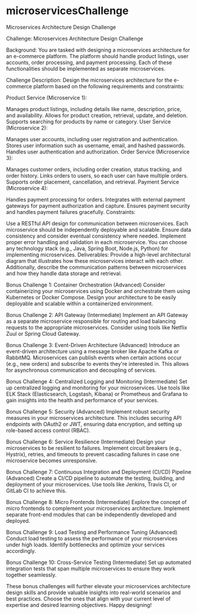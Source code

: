 # microservicesChallenge
Microservices Architecture Design Challenge

Challenge: Microservices Architecture Design Challenge

Background:
You are tasked with designing a microservices architecture for an e-commerce platform. The platform should handle product listings, user accounts, order processing, and payment processing. Each of these functionalities should be implemented as separate microservices.

Challenge Description:
Design the microservices architecture for the e-commerce platform based on the following requirements and constraints:

Product Service (Microservice 1):

Manages product listings, including details like name, description, price, and availability.
Allows for product creation, retrieval, update, and deletion.
Supports searching for products by name or category.
User Service (Microservice 2):

Manages user accounts, including user registration and authentication.
Stores user information such as username, email, and hashed passwords.
Handles user authentication and authorization.
Order Service (Microservice 3):

Manages customer orders, including order creation, status tracking, and order history.
Links orders to users, so each user can have multiple orders.
Supports order placement, cancellation, and retrieval.
Payment Service (Microservice 4):

Handles payment processing for orders.
Integrates with external payment gateways for payment authorization and capture.
Ensures payment security and handles payment failures gracefully.
Constraints:

Use a RESTful API design for communication between microservices.
Each microservice should be independently deployable and scalable.
Ensure data consistency and consider eventual consistency where needed.
Implement proper error handling and validation in each microservice.
You can choose any technology stack (e.g., Java, Spring Boot, Node.js, Python) for implementing microservices.
Deliverables:
Provide a high-level architectural diagram that illustrates how these microservices interact with each other. Additionally, describe the communication patterns between microservices and how they handle data storage and retrieval.

Bonus Challenge 1: Container Orchestration (Advanced)
Consider containerizing your microservices using Docker and orchestrate them using Kubernetes or Docker Compose. Design your architecture to be easily deployable and scalable within a containerized environment.

Bonus Challenge 2: API Gateway (Intermediate)
Implement an API Gateway as a separate microservice responsible for routing and load balancing requests to the appropriate microservices. Consider using tools like Netflix Zuul or Spring Cloud Gateway.

Bonus Challenge 3: Event-Driven Architecture (Advanced)
Introduce an event-driven architecture using a message broker like Apache Kafka or RabbitMQ. Microservices can publish events when certain actions occur (e.g., new orders) and subscribe to events they're interested in. This allows for asynchronous communication and decoupling of services.

Bonus Challenge 4: Centralized Logging and Monitoring (Intermediate)
Set up centralized logging and monitoring for your microservices. Use tools like ELK Stack (Elasticsearch, Logstash, Kibana) or Prometheus and Grafana to gain insights into the health and performance of your services.

Bonus Challenge 5: Security (Advanced)
Implement robust security measures in your microservices architecture. This includes securing API endpoints with OAuth2 or JWT, ensuring data encryption, and setting up role-based access control (RBAC).

Bonus Challenge 6: Service Resilience (Intermediate)
Design your microservices to be resilient to failures. Implement circuit breakers (e.g., Hystrix), retries, and timeouts to prevent cascading failures in case one microservice becomes unresponsive.

Bonus Challenge 7: Continuous Integration and Deployment (CI/CD) Pipeline (Advanced)
Create a CI/CD pipeline to automate the testing, building, and deployment of your microservices. Use tools like Jenkins, Travis CI, or GitLab CI to achieve this.

Bonus Challenge 8: Micro Frontends (Intermediate)
Explore the concept of micro frontends to complement your microservices architecture. Implement separate front-end modules that can be independently developed and deployed.

Bonus Challenge 9: Load Testing and Performance Tuning (Advanced)
Conduct load testing to assess the performance of your microservices under high loads. Identify bottlenecks and optimize your services accordingly.

Bonus Challenge 10: Cross-Service Testing (Intermediate)
Set up automated integration tests that span multiple microservices to ensure they work together seamlessly.

These bonus challenges will further elevate your microservices architecture design skills and provide valuable insights into real-world scenarios and best practices. Choose the ones that align with your current level of expertise and desired learning objectives. Happy designing!
